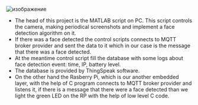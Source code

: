 ![изображение](https://user-images.githubusercontent.com/91318186/180805243-ea5d82cf-bc86-4af7-9f48-73464116b603.png)

  - The head of this project is the MATLAB script on PC. This script controls the camera, making periodical screenshots and implement a face detection algorithm on it. 
  - If there was a face detected the control scripts connects to MQTT broker provider and sent the data to it which in our case is the message that there was a face detected. 
  - At the meantime control script fill the database with some logs about face detection event: time, IP, battery level. 
  - The database is provided by ThingSpeak software. 
  - On the other hand the Rasberry Pi, which is our another embedded layer, with the help of C program connects to MQTT broker provider and listens it, if there is a message that there were a face detected than we light the green LED on the RP with the help of low level C code.

